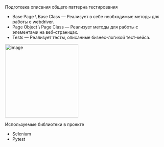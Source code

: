 Подготовка описания общего паттерна тестирования


- Base Page \ Base Class — Реализует в себе необходимые методы для работы с webdriver.
- Page Object \ Page Class — Реализует методы для работы с элементами на веб-страницах.
- Tests — Реализует тесты, описанные бизнес-логикой тест-кейса.

<img width="239" alt="image" src="https://github.com/user-attachments/assets/c0fa9d8f-d21e-44d2-98fa-936cfd817c4c">


Используемые библиотеки в проекте

- Selenium
- Pytest
